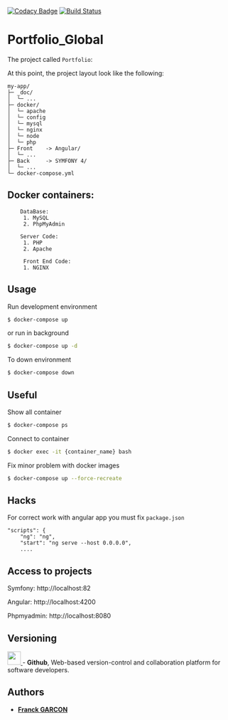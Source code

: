[![Codacy Badge](https://api.codacy.com/project/badge/Grade/0a1a7e769c35456db6dcaafa1b65a5b3)](https://www.codacy.com/manual/Franckeddy/portfolio_global?utm_source=github.com&amp;utm_medium=referral&amp;utm_content=Franckeddy/portfolio_global&amp;utm_campaign=Badge_Grade)
[![Build Status](https://scrutinizer-ci.com/g/Franckeddy/portfolio_global/badges/build.png?b=master)](https://scrutinizer-ci.com/g/Franckeddy/portfolio_global/build-status/master)
# Portfolio_Global

The project called `Portfolio`:

At this point, the project layout look like the following:

```text
my-app/
├─ _doc/
│  └─ ...
├─ docker/
│  └─ apache
│  └─ config
│  └─ mysql
│  └─ nginx
│  └─ node
│  └─ php
├─ Front    -> Angular/
│  └─ ...
├─ Back     -> SYMFONY 4/
│  └─ ...
└─ docker-compose.yml
```

## Docker containers:

		DataBase:
		 1. MySQL
		 2. PhpMyAdmin
		
		Server Code:
		 1. PHP
		 2. Apache
	 
		 Front End Code:
		 1. NGINX


Usage
-----
Run development environment
```bash
$ docker-compose up
```
or run in background
```bash
$ docker-compose up -d
```
To down environment
```bash
$ docker-compose down
```
Useful
------
Show all container
```bash
$ docker-compose ps
```
Connect to container
```bash
$ docker exec -it {container_name} bash
```
Fix minor problem with docker images
```bash
$ docker-compose up --force-recreate
```

Hacks
-----
For correct work with angular app you must fix `package.json`
```
"scripts": {
    "ng": "ng",
    "start": "ng serve --host 0.0.0.0",
    ....
```

Access to projects
------------------
Symfony: http://localhost:82

Angular: http://localhost:4200

Phpmyadmin: http://localhost:8080

## Versioning
[<img src='https://upload.wikimedia.org/wikipedia/commons/thumb/9/91/Octicons-mark-github.svg/1200px-Octicons-mark-github.svg.png' width='30' />
](https://github.com/) - **Github**, Web-based version-control and collaboration platform for software developers.

## Authors

* [**Franck GARCON**](https://github.com/Franckeddy)
